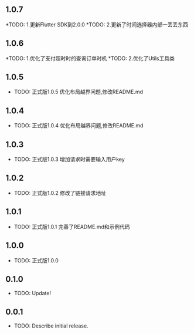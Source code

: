 ## 1.0.7

*TODO: 1.更新Flutter SDK到2.0.0
*TODO: 2.更新了时间选择器内部一丢丢东西

## 1.0.6

*TODO: 1.优化了支付超时时的查询订单时机
*TODO: 2.优化了Utils工具类

## 1.0.5

* TODO: 正式版1.0.5 优化布局越界问题,修改README.md

## 1.0.4

* TODO: 正式版1.0.4 优化布局越界问题,修改README.md

## 1.0.3

* TODO: 正式版1.0.3 增加请求时需要输入用户key

## 1.0.2

* TODO: 正式版1.0.2 修改了链接请求地址

## 1.0.1

* TODO: 正式版1.0.1 完善了README.md和示例代码

## 1.0.0

* TODO: 正式版1.0.0

## 0.1.0

* TODO: Update!

## 0.0.1

* TODO: Describe initial release.
